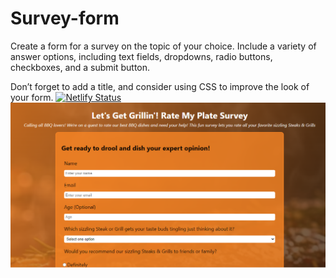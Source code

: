 # Survey-form
Create a form for a survey on the topic of your choice. Include a variety of answer options, including text fields, dropdowns, radio buttons, checkboxes, and a submit button. 

Don’t forget to add a title, and consider using CSS to improve the look of your form.
[![Netlify Status](https://api.netlify.com/api/v1/badges/aa0429b6-5e2f-4559-b55c-867bc5c2e4cb/deploy-status)](https://app.netlify.com/sites/bbqgrillsurveyform/deploys)
![Survey Form](https://github.com/WinnieKabuya/Survey-form/blob/main/BBQ%20dishes%20Survey%20form.png)
